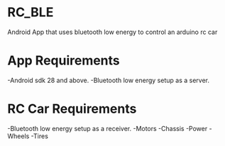 # RC_BLE
Android App that uses bluetooth low energy to control an arduino rc car

# App Requirements
 -Android sdk 28 and above.
 -Bluetooth low energy setup as a server.

# RC Car Requirements
  -Bluetooth low energy setup as a receiver.
  -Motors
  -Chassis
  -Power
  -Wheels
  -Tires
